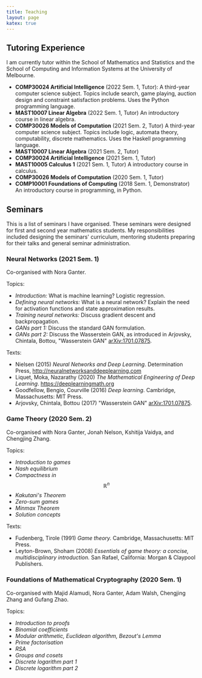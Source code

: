 ```yaml
---
title: Teaching
layout: page
katex: true
---
```


## Tutoring Experience 
I am currently tutor within the School of Mathematics and Statistics and the School
of Computing and Information Systems at the University of Melbourne.
- **COMP30024 Artificial Intelligence** (2022 Sem. 1, Tutor): A third-year computer 
science subject. Topics include search, game playing, auction design and constraint 
satisfaction problems. Uses the Python programming language.
- **MAST10007 Linear Algebra** (2022 Sem. 1, Tutor) An introductory course in 
linear algebra.
- **COMP30026 Models of Computation** (2021 Sem. 2, Tutor) A third-year 
computer science subject. Topics include logic, automata theory, computability,
discrete mathematics. Uses the Haskell programming language.
- **MAST10007 Linear Algebra** (2021 Sem. 2, Tutor)
- **COMP30024 Artificial Intelligence** (2021 Sem. 1, Tutor)
- **MAST10005 Calculus 1** (2021 Sem. 1, Tutor) A introductory course 
in calculus.
- **COMP30026 Models of Computation** (2020 Sem. 1, Tutor)
- **COMP10001 Foundations of Computing** (2018 Sem. 1, Demonstrator) An introductory 
course in programming, in Python.

## Seminars
This is a list of seminars I have organised. These seminars were designed for 
first and second year mathematics students. My responsibilities included 
designing the seminars' curriculum, mentoring students preparing for their talks
and general seminar administration.

### Neural Networks (2021 Sem. 1)
Co-organised with Nora Ganter.

Topics:
- *Introduction:* What is machine learning? Logistic regression.
- *Defining neural networks:* What is a neural network? Explain the need 
for activation functions and state approximation results.
- *Training neural networks:* Discuss gradient descent and backpropagation. 
- *GANs part 1:* Discuss the standard GAN formulation.
- *GANs part 2:* Discuss the Wasserstein GAN, as introduced in Arjovsky, Chintala, Bottou, "Wasserstein GAN" [arXiv:1701.07875](http://arxiv.org/abs/1701.07875).

Texts:
- Nielsen (2015) *Neural Networks and Deep Learning*. Determination Press, <http://neuralnetworksanddeeplearning.com>
- Liquet, Moka, Nazarathy (2020) *The Mathematical Engineering of Deep Learning*. <https://deeplearningmath.org>
- Goodfellow, Bengio, Courville (2016) *Deep learning*. Cambridge, Massachusetts: MIT Press.
- Arjovsky, Chintala, Bottou (2017) "Wasserstein GAN" [arXiv:1701.07875](http://arxiv.org/abs/1701.07875).
 

### Game Theory (2020 Sem. 2)
Co-organised with Nora Ganter, Jonah Nelson, Kshitija Vaidya, and Chengjing Zhang.

Topics:
- *Introduction to games*
- *Nash equilibrium*
- *Compactness in* $$\mathbb{R}^n$$
- *Kakutani's Theorem*
- *Zero-sum games*
- *Minmax Theorem*
- *Solution concepts*

Texts:
- Fudenberg, Tirole (1991) *Game theory.* Cambridge, Massachusetts: MIT Press.
- Leyton-Brown, Shoham (2008) *Essentials of game theory: a concise, multidisciplinary introduction.* San Rafael, California: Morgan & Claypool Publishers. 

### Foundations of Mathematical Cryptography (2020 Sem. 1)
Co-organised with Majid Alamudi, Nora Ganter, Adam Walsh, Chengjing Zhang and Gufang Zhao. 

Topics:
- *Introduction to proofs*
- *Binomial coefficients*
- *Modular arithmetic, Euclidean algorithm, Bezout's Lemma*
- *Prime factorisation*
- *RSA*
- *Groups and cosets*
- *Discrete logarithm part 1*
- *Discrete logarithm part 2*

